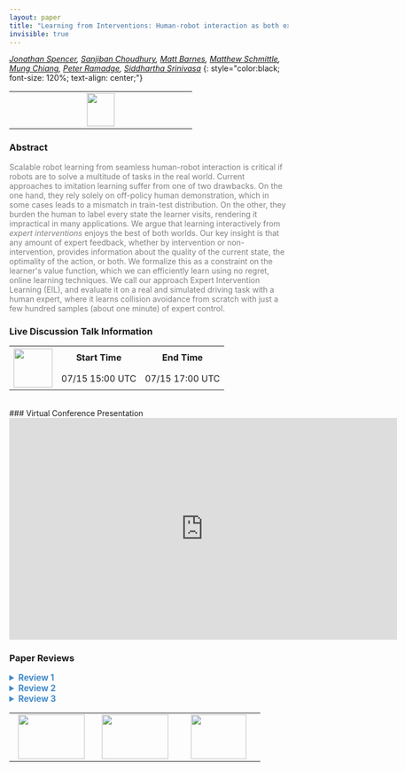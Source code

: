 ```yaml
---
layout: paper
title: "Learning from Interventions: Human-robot interaction as both explicit and implicit feedback"
invisible: true
---
```

*[Jonathan Spencer](https://jspencer12.github.io),  [Sanjiban Choudhury](http://www.sanjibanchoudhury.com), [Matt Barnes](http://),  [Matthew Schmittle](https://www.mattschmittle.com),  [Mung Chiang](http://edgelab.princeton.edu),  [Peter Ramadge](https://ee.princeton.edu/people/peter-j-ramadge),  [Siddhartha Srinivasa](https://goodrobot.ai/)*
{: style="color:black; font-size: 120%; text-align: center;"}

<table width="20%"> <tr>
<td style="width: 20%; text-align: center;"><a href="http://www.roboticsproceedings.org/rss16/p055.pdf"><img src="{{ site.baseurl }}/images/paper_link.png"
width = "50"  height = "60"/> </a> </td>

</tr></table>

### Abstract
<html><p style="color:gray; font-size: 100%; text-align: justified;">
Scalable robot learning from seamless human-robot interaction is critical if robots are to solve a multitude of tasks in the real world. Current approaches to imitation learning suffer from one of two drawbacks. On the one hand, they rely solely on off-policy human demonstration, which in some cases leads to a mismatch in train-test distribution. On the other, they burden the human to label every state the learner visits, rendering it impractical in many applications. We argue that learning interactively from <i>expert interventions</i> enjoys the best of both worlds. Our key insight is that any amount of expert feedback, whether by intervention or non-intervention, provides information about the quality of the current state, the optimality of the action, or both. We formalize this as a constraint on the learner's value function, which we can efficiently learn using no regret, online learning techniques. We call our approach Expert Intervention Learning (EIL), and evaluate it on a real and simulated driving task with a human expert, where it learns collision avoidance from scratch with just a few hundred samples (about one minute) of expert control.
</p></html>

### Live Discussion Talk Information
<html>
<table width="50%">
<tr> <th rowspan="2"><a href="https://pheedloop.com/rss2020/virtual/"><img src="{{ site.baseurl }}/images/pheedloop_link.png" width = "70"  height = "70"/> </a> </th> <th> Start Time </th> <th> End Time </th> </tr>
<tr> <td> 07/15 15:00 UTC </td><td> 07/15 17:00 UTC </td></tr>
</table> <br> </html>
### Virtual Conference Presentation
<iframe width="700" height="400" src="https://www.youtube.com/embed/NjkcgB-yy0w" frameborder="0" allow="accelerometer; autoplay; encrypted-media; gyroscope; picture-in-picture" allowfullscreen></iframe>

### Paper Reviews
<details><summary style="font-size:110%; color:#438BCA; cursor: pointer;"><b> Review 1</b></summary>
<p style="color:gray; font-size: 100%; text-align: justified; white-space: pre-line">
The paper introduces an imitation learning framework that the agent learns from the events of expert intervention in the control process. There are three different cases in this formulation (1) the human does not intervene, thus the state-action pairs are labeled "good", (2) the human intervenes and takes the control, thus several state-action pairs before and after the event of the intervention of the human expert are labeled "bad", and (3) the state-action pairs given by the human expert are labeled "good", and the agent is forced to value the actions by the human demonstration higher than any other action for the given states. 

It is not clear if the objective function shown in equation 10 can be applied in general to different problems. More specifically, the intervention term is problematic in case a human expert choose different actions for the same state. Let us assume that we can choose to move to the right or to the left to pass an obstacle. However, if the expert randomly chooses to move to the left or the right, then the objective function in equation 9 will not work since the training data samples are not consistent anymore. For one sample, Q(s, a1) > Q(s, a2) and the other sample, Q(s, a2) > Q(s,a1) To me, this problem also exists in the case of HG-Dagger but to a lesser degree.  

The term "average distribution" in the problem formulation section sounds odd to me. What do you mean by that? I guess you can use "distribution" instead of "average distribution". Alternatively, you may mean likelihood? 
</p> </details>

<details><summary style="font-size:110%; color:#438BCA; cursor: pointer;"><b> Review 2</b></summary>
<p style="color:gray; font-size: 100%; text-align: justified; white-space: pre-line">
This paper motivates to reduce the burden of human demonstrators in a scenario that autonomous car learns from human driving behavior.
The idea is to not only learning from human corrections but also reinforce the behaviors that humans choose not to intervene.
It is expected such an agent can learn satisfactory policies with less human labeled data, improving the data efficiency comparing to DAGGER.
By relaxing the constraints scoring good and bad agent behaviors, the paper also proves a performance guarantee similar to DAGGER, that the algorithm is no-regret in aggregating online data.
The algorithm is validated by demonstrating car driving in both simulated and real wheeled robots. The simulation results clearly outperform baselines including naive behavior cloning, DAGGER and HG-DAGGER, an approach only considering the human intervention data.

The paper is well written and I enjoyed the read in general. The motivation and idea of taking non-intervention as implicit labels make a lot of sense. 
The performance guarantee is a great contribution for works on learning-based systems, although I only roughly went through the derivation which looked good to me.

One thing I think the paper may discuss a bit more is the effect of horizon for flagging bad or good behaviors. How will the algorithm perform if the parameter was not chosen in a good way such that a fraction of trajectory data is mislabeled? Will this be detrimental to the learning performance.
Is there anyway we may adapt this according to the experts' tendency of intervention?

Also, the results of EIL consistently outperformed HG-DAGGER in the simulation, while required a few more expert data in the real MuSHR robot experiment. I get the explanation that HG-DAGGER is only learning from biased recovery trajectories.
To me, it seems the goal of minimize trajectory jerkiness is implicit so experts of HG-DAGGER were not actively demonstrating it. As a result, per the goal of collision avoidance, both EIL and HG-DAGGER managed to learn eventually while HG-DAGGER excelled a bit because EIL is also considering the goal of keeping driving straight.
This sounds a bit like multi-task learning where an agent needs to account for multiple goals. It would be great if the paper could also discuss a bit more about this experiment observation.

Some minor issues:
1. The second reference is blank.

2. Last paragraph of Section II: duplicated "used to".
</p> </details>

<details><summary style="font-size:110%; color:#438BCA; cursor: pointer;"><b> Review 3</b></summary>
<p style="color:gray; font-size: 100%; text-align: justified; white-space: pre-line">
This paper is built on the insight that when supervising a learning agent, both the actions and the in-actions of the expert communicate an evaluation of the learner’s current performance. Based on this insight, authors take an imitation learning approach to build an interactive algorithm that can teach robots to interact in the world.
The proposed approach allows an expert to take control over a robot interacting in the world at anytime. Based on the timing of the start and end of the take-over, authors cut each trajectory into a “good enough” part (to be conserved), a “bad” part (to be avoided) and an “intervention” part (to replicate). Authors present a way to interpret these states and trajectories and formally show that their approach lead to near optimal behavior. Finally, authors evaluate their approach against others both in simulation in a real experimentation.

I believe the work of the authors is interesting, and I appreciate the concept of “good enough” behavior, even if in the context of self-driving, “good enough” has actually a fairly high bar. Authors’ approach does build knowledge for the community, for example by building on HG-DAGGER to make a better use of the human presence. 

I would like to emphasize nevertheless that the “key insight” of the authors (the importance of implicit feedback) is not new in the Interactive Machine Learning (IML) community, and that many researchers in the Interactive RL, classic AI and HRI communities have developed a significant body of work on the use of implicit feedback, and even explored questions that the authors mention for future work. Thus, the statement: “our approach is novel in that it makes use of both explicit and implicit feedback in a human-gated mixed control setting.” might be incorrect. (As recommended by a few journals, I would suggest authors to refrain from claiming that something they present is novel.)
I would suggest authors to explore the IML literature [1,2], and report how implicit feedback is used in the AI community. Here is also some work making similar assumptions (while using a different learning mechanism), and exploring some of the issues authors mentioned in their future work:
- Human-gated mixed control for learning [3]: Informing the expert about the current intentions and giving them opportunities to intervene to learn quickly in high dimensional social environment.
- Impacts of using implicit feedback [4]: Teaching strategies and how to interpret different types of feedback vary between persons.  (Authors do explore this aspect a bit in simulation, but [4] actually models the expert’s policy to improve learning.)
- Non-stationary human evaluation [5]: Human evaluations depend on the current performance: e.g. for the driving task, a bad strategy could be at risk in an area where a good strategy would be fine. Additionally, something good enough for the time being, might be considered bad later on. (Authors quickly mentioned this in their future work too, but similarly to [4] authors in [5] actually model this and take it into account.)

I would suggest authors to complement their related work to highlight some of the important considerations when bringing the human inside the learning loop. This brings the learning online and in the real world, and the expert serves both as a safety mechanism and an oracle to provide a target to follow. Both roles can have serious implications on the interaction and the learning process, especially as humans are known to have large variability. Authors could mention some of these challenges and special considerations.

Approach:
The approach seems sound, novel and useful. However, some assumptions are quite strong, and would probably fail when used with real humans. For example: “3) As soon as the robot departs G , the expert takes over and controls the system back to G.” would probably not happens in a real setting as G is non-stationary and humans can be inconsistent. Similarly, α L and α E setting can actually be important and may vary between experts. These important variations might reduce the performance in a real-world setting (despite theoretical guarantees).

Evaluation:
I appreciate that the authors evaluate both in simulation and in a real example. The additional evaluation of the impact of the boundary (and by extension the frequency of intervention) also provides interesting insight on the situation. 
I have some concerns about the evaluation though. First, the units are unclear, what does query correspond to? Is it a sample where the expert provided a value, or a full trajectory? (cf. other comments.) For example, the simulation seems to show that even learning to drive in the hallway is complex, EIL takes more that 75 queries to learn to drive straight (which seems more than the number required to make a right turn with EIL). I believe authors could comment on this. 
The experimental evaluation is interesting, but it seems that the comparison to HG-DAGGER might be a bit unfair. For example 50% less samples and 30% less expert demonstrations are used compared to EIL. While I understand that some properties would not improve over time, this imbalance of training samples should be addressed (fixed or discussed more explicitly).

Discussion:
As mentioned earlier, these systems relying on humans create a number of real-world implications that need to be addressed. For example, humans cannot be constantly attentive to the current robot behavior, especially in situations where one or two seconds can have important impact (cf. crashes of supervised “self-”driving cars). While I would not expect the authors to address all the challenges of using humans as real-time safety mechanisms and all the possible variations in human teaching strategies, I believe it is important for authors to be aware of it, and maybe mention some of these inherent consequences of learning from real-time human interventions.

Overall:
Overall, I believe this paper is interesting and does push the state of the art. By refining the claims, integrating the paper is the larger body of work of Interactive Machine Learning and discussing more the limits of the current approach and its assumptions, I believe this paper could be a good contribution.

Other comments:
- p1: I believe authors confuse Interactive Machine Learning and Active Machine Learning in “While interactive learning addresses the distribution mismatch problem […] the learner needlessly queries the expert in states that the expert, and ideally a good learner, would never visit.” This is specific of Active Learning, on the contrary, Interactive Learning aims to give power to the expert to limit unnecessary requests.
- p2: As authors refer a lot to DAGGER (>30 times), they could describe with more details this approach.
- p3: “EIL does not require the expert to label every state the learner enters.” This is true, however the expert still has to observe all the learning process, in real-time, which can be fairly time consuming and still requires constant attention.
- p4: “It is relatively straightforward for the expert to specify α L upon looking back at the data.” if data has to be retrospectively analyzed, it’s not online anymore. Similarly,  α E can be hard to estimate.
- Algorithm 1: Linebreak probably missing in “forreturn”
- p3: Please precise that Q in cost in this context.
- Fig 5: It might be useful to synchronize all the x axes (for example from 0 to 600)
- p7-8: Authors use the terms samples, iterations, trajectories without providing explicit definitions (and ways to transform one into another), this could be clarified.
- References: [2] is missing, other have missing dates or capitalization issues (uav and other).

[1] Fails, Jerry Alan, and Dan R. Olsen Jr. "Interactive machine learning." Proceedings of the 8th international conference on Intelligent user interfaces. 2003.
[2] Amershi, Saleema, et al. "Power to the people: The role of humans in interactive machine learning." Ai Magazine 35.4 (2014): 105-120.
[3] Senft, Emmanuel, et al. "Teaching robots social autonomy from in situ human guidance." Science Robotics 4.35 (2019).
[4] Loftin, Robert, et al. "Learning behaviors via human-delivered discrete feedback: modeling implicit feedback strategies to speed up learning." Autonomous agents and multi-agent systems 30.1 (2016): 30-59.
[5] MacGlashan, James, et al. "Interactive learning from policy-dependent human feedback." Proceedings of the 34th International Conference on Machine Learning-Volume 70. JMLR. Org, 2017.
</p> </details>

<table width="100%"><tr><td style="width: 30%; text-align: center;"><a href="{{ site.baseurl }}/program/papers/54"> <img src="{{ site.baseurl }}/images/previous_icon.png" width = "120"  height = "80"/> </a> </td>

<td style="width: 30%; text-align: center;"><a href="{{ site.baseurl }}/program/papers"> <img src="{{ site.baseurl }}/images/overview_icon.png" width = "120"  height = "80"/> </a> </td> 

<td style="width: 30%; text-align: center;"><a href="{{ site.baseurl }}/program/papers/56"> <img src="{{ site.baseurl }}/images/next_icon.png" width = "100"  height = "80"/> </a> </td> 

</tr></table>

